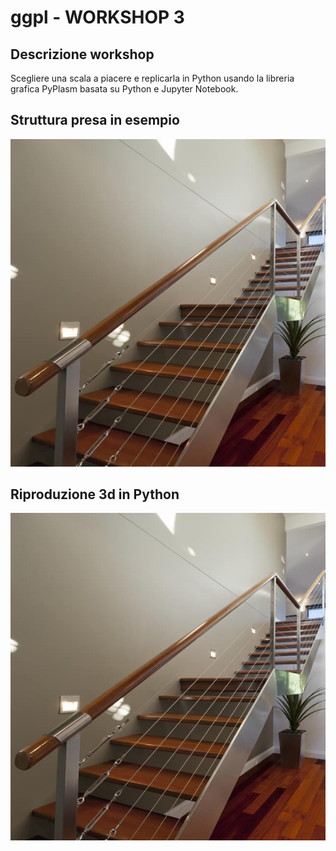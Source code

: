# ggpl - WORKSHOP 3

## Descrizione workshop
Scegliere una scala a piacere e replicarla in Python usando la libreria grafica PyPlasm basata su Python e Jupyter Notebook.

## Struttura presa in esempio
![alt text](https://github.com/AdR21/ggpl/blob/master/2016-10-28/img/stair_with_landing.jpg "Esempio")

## Riproduzione 3d in Python
![alt text](https://github.com/AdR21/ggpl/blob/master/2016-10-28/img/stair_with_landing.jpg "Struttura 3D")
